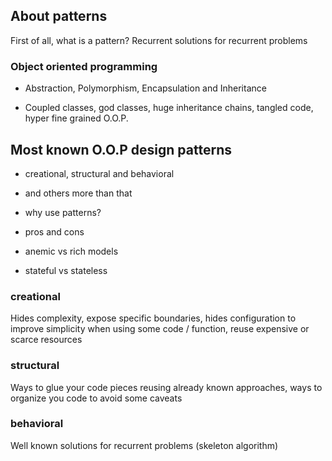 ## About patterns

First of all, what is a pattern? Recurrent solutions for recurrent problems

### Object oriented programming

- Abstraction, Polymorphism, Encapsulation and Inheritance

- Coupled classes, god classes, huge inheritance chains, tangled code, hyper fine grained O.O.P.

## Most known O.O.P design patterns

- creational, structural and behavioral

- and others more than that

- why use patterns?

- pros and cons

- anemic vs rich models

- stateful vs stateless

### creational

Hides complexity, 
expose specific boundaries, 
hides configuration to improve simplicity when using some code / function,
reuse expensive or scarce resources

### structural

Ways to glue your code pieces reusing already known approaches,
ways to organize you code to avoid some caveats

### behavioral

Well known solutions for recurrent problems (skeleton algorithm)
